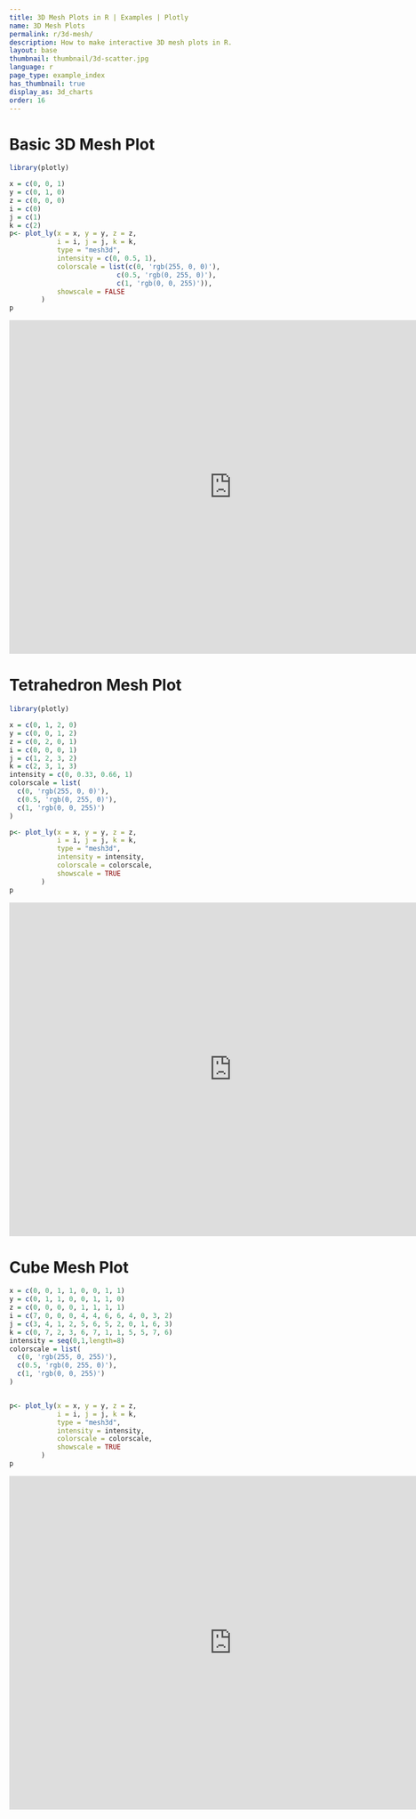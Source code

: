 ```yaml
---
title: 3D Mesh Plots in R | Examples | Plotly
name: 3D Mesh Plots
permalink: r/3d-mesh/
description: How to make interactive 3D mesh plots in R.
layout: base
thumbnail: thumbnail/3d-scatter.jpg
language: r
page_type: example_index
has_thumbnail: true
display_as: 3d_charts
order: 16
---
```



# Basic 3D Mesh Plot
```r
library(plotly)

x = c(0, 0, 1)
y = c(0, 1, 0)
z = c(0, 0, 0)
i = c(0)
j = c(1)
k = c(2)
p<- plot_ly(x = x, y = y, z = z,
            i = i, j = j, k = k,
            type = "mesh3d",
            intensity = c(0, 0.5, 1),
            colorscale = list(c(0, 'rgb(255, 0, 0)'),
                           c(0.5, 'rgb(0, 255, 0)'),
                           c(1, 'rgb(0, 0, 255)')),
            showscale = FALSE
        )
p
```
<iframe height="600" id="igraph" scrolling="no" seamless="seamless" src="https://plot.ly/~RPlotBot/3024.embed" width="800" frameBorder="0"></iframe>

# Tetrahedron Mesh Plot

```r
library(plotly)

x = c(0, 1, 2, 0)
y = c(0, 0, 1, 2)
z = c(0, 2, 0, 1)
i = c(0, 0, 0, 1)
j = c(1, 2, 3, 2)
k = c(2, 3, 1, 3)
intensity = c(0, 0.33, 0.66, 1)
colorscale = list(
  c(0, 'rgb(255, 0, 0)'),
  c(0.5, 'rgb(0, 255, 0)'),
  c(1, 'rgb(0, 0, 255)')
)

p<- plot_ly(x = x, y = y, z = z,
            i = i, j = j, k = k,
            type = "mesh3d",
            intensity = intensity,
            colorscale = colorscale,
            showscale = TRUE
        )
p
```

<iframe height="600" id="igraph" scrolling="no" seamless="seamless" src="https://plot.ly/~RPlotBot/3026.embed" width="800" frameBorder="0"></iframe>

# Cube Mesh Plot

```r
x = c(0, 0, 1, 1, 0, 0, 1, 1)
y = c(0, 1, 1, 0, 0, 1, 1, 0)
z = c(0, 0, 0, 0, 1, 1, 1, 1)
i = c(7, 0, 0, 0, 4, 4, 6, 6, 4, 0, 3, 2)
j = c(3, 4, 1, 2, 5, 6, 5, 2, 0, 1, 6, 3)
k = c(0, 7, 2, 3, 6, 7, 1, 1, 5, 5, 7, 6)
intensity = seq(0,1,length=8)
colorscale = list(
  c(0, 'rgb(255, 0, 255)'),
  c(0.5, 'rgb(0, 255, 0)'),
  c(1, 'rgb(0, 0, 255)')
)


p<- plot_ly(x = x, y = y, z = z,
            i = i, j = j, k = k,
            type = "mesh3d",
            intensity = intensity,
            colorscale = colorscale,
            showscale = TRUE
        )
p
```

<iframe height="600" id="igraph" scrolling="no" seamless="seamless" src="https://plot.ly/~RPlotBot/3028.embed" width="800" frameBorder="0"></iframe>
